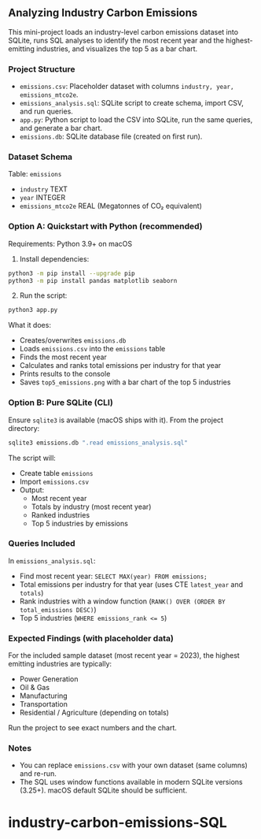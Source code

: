 ## Analyzing Industry Carbon Emissions

This mini-project loads an industry-level carbon emissions dataset into SQLite, runs SQL analyses to identify the most recent year and the highest-emitting industries, and visualizes the top 5 as a bar chart.

### Project Structure
- `emissions.csv`: Placeholder dataset with columns `industry, year, emissions_mtco2e`.
- `emissions_analysis.sql`: SQLite script to create schema, import CSV, and run queries.
- `app.py`: Python script to load the CSV into SQLite, run the same queries, and generate a bar chart.
- `emissions.db`: SQLite database file (created on first run).

### Dataset Schema
Table: `emissions`
- `industry` TEXT
- `year` INTEGER
- `emissions_mtco2e` REAL (Megatonnes of CO₂ equivalent)

### Option A: Quickstart with Python (recommended)
Requirements: Python 3.9+ on macOS

1) Install dependencies:
```bash
python3 -m pip install --upgrade pip
python3 -m pip install pandas matplotlib seaborn
```

2) Run the script:
```bash
python3 app.py
```

What it does:
- Creates/overwrites `emissions.db`
- Loads `emissions.csv` into the `emissions` table
- Finds the most recent year
- Calculates and ranks total emissions per industry for that year
- Prints results to the console
- Saves `top5_emissions.png` with a bar chart of the top 5 industries

### Option B: Pure SQLite (CLI)
Ensure `sqlite3` is available (macOS ships with it). From the project directory:

```bash
sqlite3 emissions.db ".read emissions_analysis.sql"
```

The script will:
- Create table `emissions`
- Import `emissions.csv`
- Output:
  - Most recent year
  - Totals by industry (most recent year)
  - Ranked industries
  - Top 5 industries by emissions

### Queries Included
In `emissions_analysis.sql`:
- Find most recent year: `SELECT MAX(year) FROM emissions;`
- Total emissions per industry for that year (uses CTE `latest_year` and `totals`)
- Rank industries with a window function (`RANK() OVER (ORDER BY total_emissions DESC)`) 
- Top 5 industries (`WHERE emissions_rank <= 5`)

### Expected Findings (with placeholder data)
For the included sample dataset (most recent year = 2023), the highest emitting industries are typically:
- Power Generation
- Oil & Gas
- Manufacturing
- Transportation
- Residential / Agriculture (depending on totals)

Run the project to see exact numbers and the chart.

### Notes
- You can replace `emissions.csv` with your own dataset (same columns) and re-run.
- The SQL uses window functions available in modern SQLite versions (3.25+). macOS default SQLite should be sufficient.


# industry-carbon-emissions-SQL
